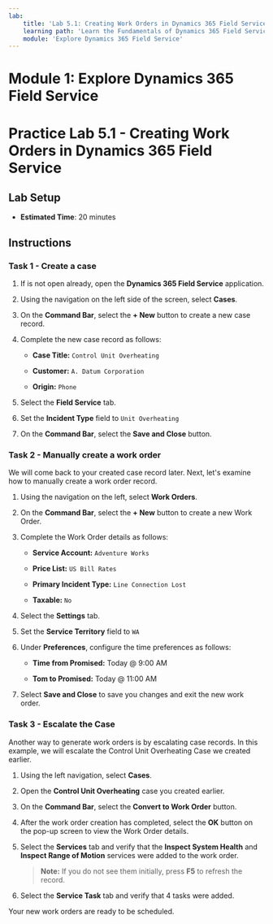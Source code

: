 ```yaml
---
lab:
    title: 'Lab 5.1: Creating Work Orders in Dynamics 365 Field Service'
    learning path: 'Learn the Fundamentals of Dynamics 365 Field Service'
    module: 'Explore Dynamics 365 Field Service'
---
```


Module 1: Explore Dynamics 365 Field Service
========================

# Practice Lab 5.1 - Creating Work Orders in Dynamics 365 Field Service

## Lab Setup

  - **Estimated Time**: 20 minutes

## Instructions

### Task 1 - Create a case

1.  If is not open already, open the **Dynamics 365 Field Service** application. 

2.  Using the navigation on the left side of the screen, select **Cases**. 

3.  On the **Command Bar**, select the **+ New** button to create a new case record. 

4.  Complete the new case record as follows: 

	- **Case Title:** `Control Unit Overheating` 

	- **Customer:** `A. Datum Corporation` 

	- **Origin:** `Phone` 

5.  Select the **Field Service** tab. 

6.  Set the **Incident Type** field to `Unit Overheating`

7.  On the **Command Bar**, select the **Save and Close** button. 


### Task 2 - Manually create a work order

We will come back to your created case record later. Next, let's examine how to manually create a work order record. 

1.  Using the navigation on the left, select **Work Orders**. 

2.  On the **Command Bar**, select the **+ New** button to create a new Work Order. 

3.  Complete the Work Order details as follows: 

	- **Service Account:** `Adventure Works` 

	- **Price List:** `US Bill Rates` 

	- **Primary Incident Type:** `Line Connection Lost` 

	- **Taxable:** `No` 

4.  Select the **Settings** tab. 

5.  Set the **Service Territory** field to `WA`

6.  Under **Preferences**, configure the time preferences as follows: 

	- **Time from Promised:** Today @ 9:00 AM 

	- **Tom to Promised:** Today @ 11:00 AM 

7.  Select **Save and Close** to save you changes and exit the new work order. 


### Task 3 - Escalate the Case

Another way to generate work orders is by escalating case records. In this example, we will escalate the Control Unit Overheating Case we created earlier.  

1.  Using the left navigation, select **Cases**. 

2.  Open the **Control Unit Overheating** case you created earlier. 

3.  On the **Command Bar**, select the **Convert to Work Order** button. 

4.  After the work order creation has completed, select the **OK** button on the pop-up screen to view the Work Order details.  

5.  Select the **Services** tab and verify that the **Inspect System Health** and **Inspect Range of Motion** services were added to the work order. 

    > **Note:** If you do not see them initially, press **F5** to refresh the record. 

6.  Select the **Service Task** tab and verify that 4 tasks were added. 

Your new work orders are ready to be scheduled. 

